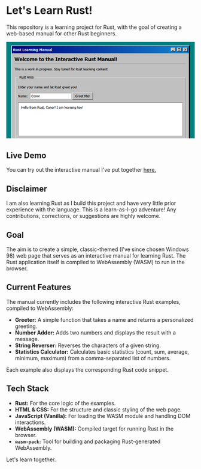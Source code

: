 # Let's Learn Rust!

This repository is a learning project for Rust, with the goal of creating a web-based manual for other Rust beginners.

<p align="center">
  <img src="documentation/preview.png" alt="screenshot" width="600"/>
</p>

## Live Demo

You can try out the interactive manual I've put together [here.](https://conor-timmis.github.io/lets-learn-rust/)

## Disclaimer

I am also learning Rust as I build this project and have very little prior experience with the language. This is a learn-as-I-go adventure! Any contributions, corrections, or suggestions are highly welcome.

## Goal

The aim is to create a simple, classic-themed (I've since chosen Windows 98) web page that serves as an interactive manual for learning Rust. The Rust application itself is compiled to WebAssembly (WASM) to run in the browser.

## Current Features

The manual currently includes the following interactive Rust examples, compiled to WebAssembly:

*   **Greeter:** A simple function that takes a name and returns a personalized greeting.
*   **Number Adder:** Adds two numbers and displays the result with a message.
*   **String Reverser:** Reverses the characters of a given string.
*   **Statistics Calculator:** Calculates basic statistics (count, sum, average, minimum, maximum) from a comma-separated list of numbers.

Each example also displays the corresponding Rust code snippet.

## Tech Stack

*   **Rust:** For the core logic of the examples.
*   **HTML & CSS:** For the structure and classic styling of the web page.
*   **JavaScript (Vanilla):** For loading the WASM module and handling DOM interactions.
*   **WebAssembly (WASM):** Compiled target for running Rust in the browser.
*   **`wasm-pack`:** Tool for building and packaging Rust-generated WebAssembly.

Let's learn together. 
